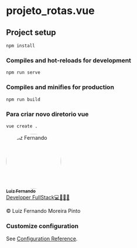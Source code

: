 # projeto_rotas.vue

## Project setup
```
npm install
```

### Compiles and hot-reloads for development
```
npm run serve
```

### Compiles and minifies for production
```
npm run build
```
### Para  criar novo diretorio vue
```
vue create .
```
<td align="center"><a href="https://github.com/Luizfe-nando"><img style="border-radius: 60%;" src="https://avatars.githubusercontent.com/u/104399352?v=4" width="150px;" alt="Luiz Fernando"/><br /><sub><b>Luiz Fernando</b></sub></a><br /><a href="https://github.com/Luizfe-nando" title="Aluno TEX">Developer FullStack💻👨‍🎓🚀</a></td>



&copy; Luiz Fernando Moreira Pinto

### Customize configuration
See [Configuration Reference](https://cli.vuejs.org/config/).
